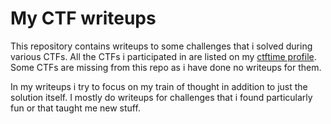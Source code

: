 # My CTF writeups

This repository contains writeups to some challenges that i solved during various CTFs. All the CTFs i participated in are listed on my [ctftime profile](https://ctftime.org/user/38259). Some CTFs are missing from this repo as i have done no writeups for them.

In my writeups i try to focus on my train of thought in addition to just the solution itself. I mostly do writeups for challenges that i found particularly fun or that taught me new stuff.
